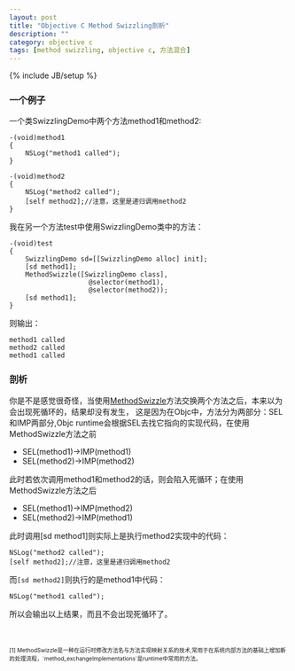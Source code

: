 ```yaml
---
layout: post
title: "Objective C Method Swizzling剖析"
description: ""
category: objective c
tags: [method swizzling, objective c, 方法混合]
---
```

{% include JB/setup %}


### 一个例子

一个类SwizzlingDemo中两个方法method1和method2:

	-(void)method1
	{
		NSLog("method1 called");
	}

	-(void)method2
	{
		NSLog("method2 called");
		[self method2];//注意，这里是递归调用method2
	}

我在另一个方法test中使用SwizzlingDemo类中的方法：
	
	-(void)test
	{
		SwizzlingDemo sd=[[SwizzlingDemo alloc] init];
		[sd method1];
		MethodSwizzle([SwizzlingDemo class],
						@selector(method1),
						@selector(method2));
		[sd method1];
	}

  则输出：

  	method1 called
	method2 called
	method1 called

### 剖析

你是不是感觉很奇怪，当使用[MethodSwizzle](#ref1)方法交换两个方法之后，本来以为会出现死循环的，结果却没有发生，
这是因为在Objc中，方法分为两部分：SEL和IMP两部分,Objc runtime会根据SEL去找它指向的实现代码，在使用MethodSwizzle方法之前

* SEL(method1)->IMP(method1)
* SEL(method2)->IMP(method2)

此时若依次调用method1和method2的话，则会陷入死循环；在使用MethodSwizzle方法之后

* SEL(method1)->IMP(method2)
* SEL(method2)->IMP(method1)

此时调用[sd method1]则实际上是执行method2实现中的代码：

	NSLog("method2 called");
	[self method2];//注意，这里是递归调用method2

而`[sd method2]`则执行的是method1中代码：

	NSLog("method1 called");

所以会输出以上结果，而且不会出现死循环了。

<p id="ref1"></p>
<br/>
<br/>

<font size="1">
 [1] MethodSwizzle是一种在运行时修改方法名与方法实现映射关系的技术,常用于在系统内部方法的基础上增加新的处理流程，`method_exchangeImplementations`是runtime中常用的方法。
</font>
